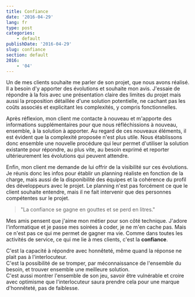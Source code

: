 ```yaml
---
title: Confiance
date: '2016-04-29'
lang: fr
type: post
categories:
    - default
publishDate: '2016-04-29'
slug: confiance
section: default
2016:
    - '04'
---
```


Un de mes clients souhaite me parler de son projet, que nous avons réalisé. Il a besoin d'y apporter des évolutions et souhaite mon avis. J'essaie de répondre à la fois avec une présentation claire des limites du projet mais aussi la proposition détaillée d'une solution potentielle, ne cachant pas les coûts associés et explicitant les complexités, y compris fonctionnelles.

Après réflexion, mon client me contacte à nouveau et m'apporte des informations supplémentaires pour que nous réfléchissions à nouveau, ensemble, à la solution à apporter. Au regard de ces nouveaux éléments, il est évident que la complexité proposée n'est plus utile. Nous établissons donc ensemble une nouvelle procédure qui leur permet d'utiliser la solution existante pour répondre, au plus vite, au besoin exprimé et reporter ultérieurement les évolutions qui peuvent attendre.

Enfin, mon client me demande de lui offrir de la visibilité sur ces évolutions. Je réunis donc les infos pour établir un planning réaliste en fonction de la charge, mais aussi de la disponibilité des équipes et la cohérence du profil des développeurs avec le projet. Le planning n'est pas forcément ce que le client souhaite entendre, mais il ne fait intervenir que des personnes compétentes sur le projet.

> "La confiance se gagne en gouttes et se perd en litres."

Mes amis pensent que j'aime mon métier pour son côté technique. J'adore l'informatique et je passe mes soirées à coder, je ne m'en cache pas. Mais ce n'est pas ce qui me permet de gagner ma vie. Comme dans toutes les activités de service, ce qui me lie à mes clients, c'est la **confiance**.

C'est la capacité à répondre avec honnêteté, même quand la réponse ne plait pas à l'interlocuteur.  
C'est la possibilité de se tromper, par méconnaissance de l'ensemble du besoin, et trouver ensemble une meilleure solution.  
C'est aussi montrer l'ensemble de son jeu, savoir être vulnérable et croire avec optimisme que l'interlocuteur saura prendre cela pour une marque d'honnêteté, pas de faiblesse.
